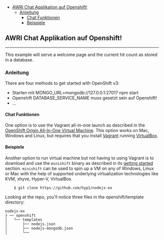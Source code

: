 

<!-- toc -->

- [AWRI Chat Applikation auf Openshift!](#awri-chat-on-openshift)
  * [Anleitung](#anleitung)
    + [Chat Funktionen](#chat-funktionen)
    + [Beispiele](#beispiele)

<!-- tocstop -->

## AWRI Chat Applikation auf Openshift!
-----------------

This example will serve a welcome page and the current hit count as stored in a database.

### Anleitung

There are four methods to get started with OpenShift v3:

  - Starten mit MONGO_URL=mongodb://127.0.0.1:27017 npm start
  - Openshift DATABASE_SERVICE_NAME muss gesetzt sein auf Openshift!
  - ...

#### Chat Funktionen

One option is to use the Vagrant all-in-one launch as described in the [OpenShift Origin All-In-One Virtual Machine](https://www.openshift.org/vm/). This option works on Mac, Windows and Linux, but requires that you install [Vagrant](https://www.vagrantup.com/downloads.html) running [VirtualBox](https://www.virtualbox.org/wiki/Downloads).

#### Beispiele

Another option to run virtual machine but not having to using Vagrant is to download and use the `minishift` binary as described in its [getting started](https://github.com/minishift/minishift/#getting-started) section. `minishift` can be used to spin up a VM on any of Windows, Linux or Mac with the help of supported underlying virtualization technologies like KVM, xhyve, Hyper-V, VirtualBox.


        $ git clone https://github.com/hyp1/nodejs-ex

Looking at the repo, you'll notice three files in the openshift/template directory:

	nodejs-ex
	├ ── openshift
	│   └── templates
	│       ├── nodejs.json
	│       ├── nodejs-mongodb.json
	│       └── 
       